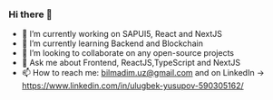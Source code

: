 ### Hi there 👋
- 🔭 I’m currently working on SAPUI5, React and NextJS
- 🌱 I’m currently learning Backend and Blockchain
- 👯 I’m looking to collaborate on any open-source projects
- 💬 Ask me about Frontend, ReactJS,TypeScript and NextJS
- 📫 How to reach me: bilmadim.uz@gmail.com and on LinkedIn -> https://www.linkedin.com/in/ulugbek-yusupov-590305162/

<!--
**UlugbekYusupov/UlugbekYusupov** is a ✨ _special_ ✨ repository because its `README.md` (this file) appears on your GitHub profile.

Here are some ideas to get you started:

- 🔭 I’m currently working on SAPUI5
- 🌱 I’m currently learning SAPUI5 and Blockchain
- 👯 I’m looking to collaborate on any open-source projects
- 💬 Ask me about Frontend
- 📫 How to reach me: bilmadim.uz@gmail.com and on LinkedIn -> https://www.linkedin.com/in/ulugbek-yusupov-590305162/
-->
